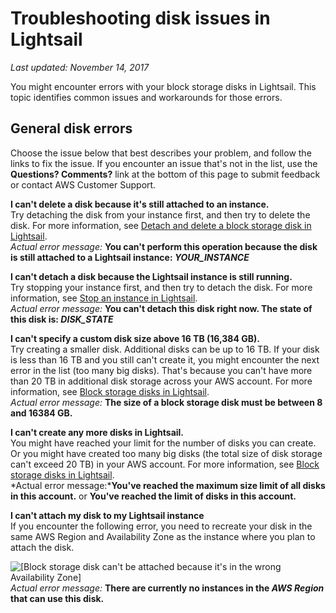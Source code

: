 # Troubleshooting disk issues in Lightsail<a name="troubleshooting-block-storage-disk-issues"></a>

 *Last updated: November 14, 2017* 

You might encounter errors with your block storage disks in Lightsail\. This topic identifies common issues and workarounds for those errors\.

## General disk errors<a name="general-disk-errors"></a>

Choose the issue below that best describes your problem, and follow the links to fix the issue\. If you encounter an issue that's not in the list, use the **Questions? Comments?** link at the bottom of this page to submit feedback or contact AWS Customer Support\.

**I can't delete a disk because it's still attached to an instance\.**  
Try detaching the disk from your instance first, and then try to delete the disk\. For more information, see [Detach and delete a block storage disk in Lightsail](detach-and-delete-block-storage-disks.md)\.  
 *Actual error message:* **You can't perform this operation because the disk is still attached to a Lightsail instance: *YOUR\_INSTANCE*** 

**I can't detach a disk because the Lightsail instance is still running\.**  
Try stopping your instance first, and then try to detach the disk\. For more information, see [Stop an instance in Lightsail](lightsail-how-to-start-stop-or-restart-your-instance-virtual-private-server.md)\.  
 *Actual error message:* **You can't detach this disk right now\. The state of this disk is: *DISK\_STATE*** 

**I can't specify a custom disk size above 16 TB \(16,384 GB\)\.**  
Try creating a smaller disk\. Additional disks can be up to 16 TB\. If your disk is less than 16 TB and you still can't create it, you might encounter the next error in the list \(too many big disks\)\. That's because you can't have more than 20 TB in additional disk storage across your AWS account\. For more information, see [Block storage disks in Lightsail](elastic-block-storage-and-ssd-disks-in-amazon-lightsail.md)\.  
 *Actual error message:* **The size of a block storage disk must be between 8 and 16384 GB\.** 

**I can't create any more disks in Lightsail\.**  
You might have reached your limit for the number of disks you can create\. Or you might have created too many big disks \(the total size of disk storage can't exceed 20 TB\) in your AWS account\. For more information, see [Block storage disks in Lightsail](elastic-block-storage-and-ssd-disks-in-amazon-lightsail.md)\.  
*Actual error message:***You've reached the maximum size limit of all disks in this account\.** or **You've reached the limit of disks in this account\.**

**I can't attach my disk to my Lightsail instance**  
If you encounter the following error, you need to recreate your disk in the same AWS Region and Availability Zone as the instance where you plan to attach the disk\.  

![\[Block storage disk can't be attached because it's in the wrong Availability Zone\]](https://d9yljz1nd5001.cloudfront.net/en_us/cfefe1b500656f5beb2491eaf820d8f4/images/block-storage-disk-in-different-zone-than-lightsail-instance.png)
 *Actual error message:* **There are currently no instances in the *AWS Region* that can use this disk\.** 